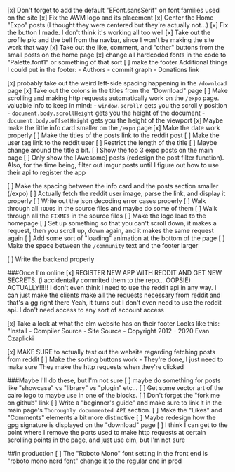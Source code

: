 
[x] Don't forget to add the default "EFont.sansSerif" on font families used on the site
[x] Fix the AWM logo and its placement
[x] Center the Home "Expo" posts (I thought they were centered but they're actually not...)
[x] Fix the button I made. I don't think it's working all too well
[x] Take out the profile pic and the bell from the navbar, since I won't be making the site work that way
[x] Take out the like, comment, and "other" buttons from the small posts on the home page
[x] change all hardcoded fonts in the code to "Palette.font1" or something of that sort
[ ] make the footer
        Additional things I could put in the footer:
            - Authors
            - commit graph
            - Donations link

[x] probably take out the weird left-side spacing happening in the `/download` page
[x] Take out the colons in the titles from the "Download" page
[ ] Make scrolling and making http requests automatically work on the `/expo` page.
        valuable info to keep in mind:
            - `window.scrollY` gets you the scroll y position
            - `document.body.scrollHeight` gets you the height of the document
            - `document.body.offsetHeight` gets you the height of the viewport
[x] Maybe make the little info card smaller on the `/expo` page
[x] Make the date work properly
[ ] Make the titles of the posts link to the reddit post
[ ] Make the user tag link to the reddit user
[ ] Restrict the length of the title
[ ] Maybe change around the title a bit.
[ ] Show the top 3 expo posts on the main page
[ ] Only show the [Awesome] posts (redesign the post filter function). Also,
    for the time being, filter out imgur posts until I figure out how to use
    their api to register the app
    
[ ] Make the spacing between the info card and the posts section smaller (/expo)
[ ] Actually fetch the reddit user image, parse the link, and display
    it properly
[ ] Write out the json decoding error cases properly
[ ] Walk through all `TODO`s in the source files and maybe do some of them
[ ] Walk through all the `FIXME`s in the source files
[ ] Make the logo lead to the homepage
[ ] Set up something so that you can't scroll down, it makes a request, then you
    scroll up, down again, and it makes the same request again
[ ] Add some sort of "loading" animation at the bottom of the page
[ ] Make the space between the `/community` text and the footer larger

[ ] Write the backend properly

###Once I'm online
[x] REGISTER NEW APP WITH REDDIT AND GET NEW SECRETS. (i accidentally commited them to the repo... OOPSIE)
        ACTUALLY!!!!! I don't even think I need to use the reddit api in any
        way. I can just make the clients make all the requests necessary from
        reddit and that's a gg right there
        Yeah, it turns out I don't even need to use the reddit api. I don't 
        need access to any sort of account access

[x] Take a look at what the elm website has on their footer
    Looks like this:
        "Install - Compiler Source - Site Source - Copyright 2012 - 2020 Evan Czaplicki

[x] MAKE SURE to actually test out the website regarding fetching posts from
        reddit
[ ] Make the sorting buttons work - They're done, I just need to make sure
    They make the http requests when they're clicked


###Maybe I'll do these, but I'm not sure
[ ] maybe do something for posts like "showcase" vs "library" vs "plugin" etc...
[ ] Get some vector art of the cairo logo to maybe use in one of the blocks.
[ ] Don't forget the "fork me on github" link
[ ] Write a "beginner's guide" and make sure to link it in the main 
    page's `Thoroughly docummented API` section.
[ ] Make the "Likes" and "Comments" elements a bit more distinctive
[ ] Maybe redesign how the gpg signature is displayed on the "download" page
[ ] I think I can get to the point where I remove the ports used to make
        http requests at certain scrolling points in the page, and just use
        elm, but I'm not sure



##In production
[ ] The "Roboto Mono" font setting in the front end is "roboto mono nerd font" change it to the regular one in prod
